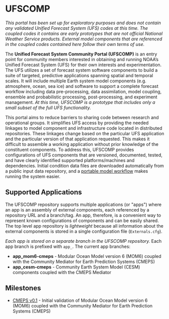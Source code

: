 # UFSCOMP

*This portal has been set up for exploratory purposes and does not contain any validated Unified Forecast System (UFS) codes at this time. The coupled codes it contains are early prototypes that are not official National Weather Service products. External model components that are referenced in the coupled codes contained here follow their own terms of use.*

The **Unified Forecast System Community Portal (UFSCOMP)** is an entry point for community members interested in obtaining and running NOAA’s Unified Forecast System (UFS) for their own interests and experimentation. The UFS utilizes a set of forecast system software components to build a suite of targeted, predictive applications spanning spatial and temporal scales. It will include multiple Earth system model components (e.g. atmosphere, ocean, sea ice) and software to support a complete forecast workflow including data pre-processing, data assimilation, model coupling, ensemble and probabilistic processing, post-processing, and experiment management. *At this time, UFSCOMP is a prototype that includes only a small subset of the full UFS functionality.*

This portal aims to reduce barriers to sharing code between research and operational groups. It simplifies UFS access by providing the needed linkages to model component and infrastructure code located in distributed repositories. These linkages change based on the particular UFS application and the particular version of that application requested. This makes it difficult to assemble a working application without prior knowledge of the constituent components. To address this, UFSCOMP provides configurations of UFS components that are versioned, documented, tested, and have clearly identified supported platforms/machines and dependencies. Initial condition data files are downloaded automatically from a public input data repository, and a [portable model workflow](https://github.com/ESMCI/cime) makes running the system easier.

## Supported Applications

The UFSCOMP repository supports multiple applications (or "apps") where an app is an assembly of external components, each referenced by a repository URL and a branch/tag. An app, therefore, is a convenient way to represent known configurations of components and can be easily shared. The top level app repository is *lightweight* because all information about the external components is stored in a single configuration file (`Externals.cfg`).

*Each app is stored on a separate branch in the UFSCOMP repository.* Each app branch is prefixed with `app_`. The current app branches:
- **app_mom6-cmeps** - Modular Ocean Model version 6 (MOM6) coupled with the Community Mediator for Earth Prediction Systems (CMEPS)
- **app_cesm-cmeps** - Community Earth System Model (CESM) components coupled with the CMEPS Mediator

## Milestones

- [CMEPS v0.1](https://github.com/ESCOMP/UFSCOMP/wiki/Milestone:-CMEPS-0.1) - Initial validation of Modular Ocean Model version 6 (MOM6) coupled with the Community Mediator for Earth Prediction Systems (CMEPS)
